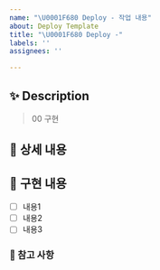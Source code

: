```yaml
---
name: "\U0001F680 Deploy - 작업 내용"
about: Deploy Template
title: "\U0001F680 Deploy -"
labels: ''
assignees: ''

---
```


## ✨ Description
> 00 구현

## 📝 상세 내용

## 📌 구현 내용

- [ ] 내용1
- [ ] 내용2
- [ ] 내용3

### 🔎 참고 사항
